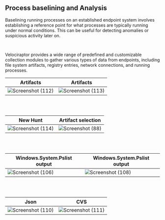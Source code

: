 
## Process baselining and Analysis



Baselining running processes on an established endpoint system involves establishing a reference point for what processes are typically running under normal conditions. This can be useful for detecting anomalies or suspicious activity later on.

<br/>


Velociraptor provides a wide range of predefined and customizable collection modules to gather various types of data from endpoints, including file system artifacts, registry entries, network connections, and running processes.


 |Artifacts             | Artifacts               |
| ---------------------- | ---------------------- |
| ![Screenshot (112)](https://github.com/Hacosta21/Process-Analysis/assets/65152491/01e29f3f-8862-4bf6-ae0d-4cf026e5f401) | ![Screenshot (113)](https://github.com/Hacosta21/Process-Analysis/assets/65152491/e299cfc3-c8be-4445-9be2-ca8daaa35e81)|


<br/>
<br/>


|New Hunt           | Artifact selection           |
| ---------------------- | ---------------------- |
| ![Screenshot (114)](https://github.com/Hacosta21/Process-Analysis/assets/65152491/76d97b28-7910-4b72-9435-3128cbcabd7b) | ![Screenshot (88)](https://github.com/Hacosta21/Process-Analysis/assets/65152491/aef524a6-54ec-4704-8ac8-7e217de08578)|



 
<br/>
<br/>






|Windows.System.Pslist output            | Windows.System.Pslist output              |
| ---------------------- | ---------------------- |
| ![Screenshot (106)](https://github.com/Hacosta21/Process-Analysis/assets/65152491/1c9c2f7f-a77d-467e-8455-a9512ec001b7) | ![Screenshot (108)](https://github.com/Hacosta21/Process-Analysis/assets/65152491/4f7ee384-145c-44d2-8499-aa68701d7128)|







<br/>
<br/>

 |Json           | CVS              |
| ---------------------- | ---------------------- |
| ![Screenshot (110)](https://github.com/Hacosta21/Process-Analysis/assets/65152491/5afef217-f3e4-4321-aece-289c44110bc7)| ![Screenshot (111)](https://github.com/Hacosta21/Process-Analysis/assets/65152491/489cdbf6-0a51-4cb3-b305-ac2d02a82f9f)|



